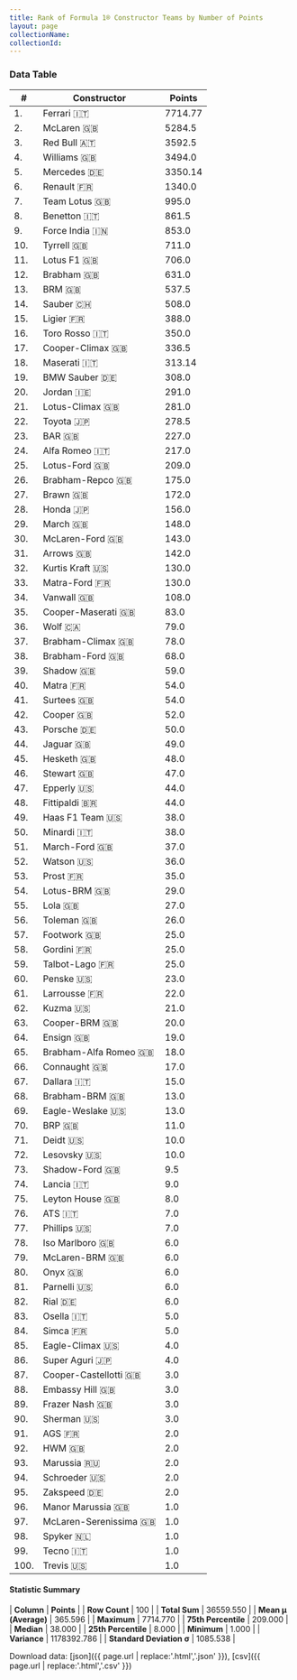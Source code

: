 ```yaml
---
title: Rank of Formula 1® Constructor Teams by Number of Points
layout: page
collectionName: 
collectionId: 
---
```




<canvas id="chart" width="400" height="180"></canvas>
<script>
var data = {
    "datasets": [
        {
            "backgroundColor": [
                "EB212E",
                "FCA13B",
                "121D32",
                "EAE4ED",
                "18A19B",
                "FDE139",
                "09630C",
                "73C2FB",
                "F6AFC1",
                "274B72",
                "F6CA46",
                "243F73",
                "144D44",
                "0736A5",
                "0F5DBB",
                "2039C3",
                "273027",
                "C0BEC3",
                "20359D",
                "FFFF01",
                "025839",
                "D70028",
                "FFFFFF",
                "B21827",
                "025839",
                "243F73",
                "E2F833",
                "FFFFFF",
                "E53524",
                "AAAAAA",
                "FFA500",
                "D33949",
                "3FB2B3",
                "336667",
                "1A2446",
                "A3805E",
                "243F73",
                "07316F",
                "FA9B27",
                "888888",
                "888888",
                "273027",
                "DDDDDD",
                "095921",
                "FFFFFF",
                "FFFFFF",
                "DBC75F",
                "888888",
                "CF0F18",
                "1B1D1D",
                "888888",
                "FC8881",
                "0D1773",
                "457439",
                "888888",
                "888888",
                "888888",
                "888888",
                "888888",
                "2077C9",
                "888888",
                "C4333B",
                "888888",
                "888888",
                "888888",
                "888888",
                "888888",
                "888888",
                "1A284B",
                "888888",
                "888888",
                "888888",
                "888888",
                "888888",
                "888888",
                "888888",
                "888888",
                "888888",
                "888888",
                "888888",
                "888888",
                "888888",
                "888888",
                "888888",
                "888888",
                "E30010",
                "888888",
                "888888",
                "888888",
                "888888",
                "888888",
                "888888",
                "5E0A16",
                "888888",
                "888888",
                "5E0A16",
                "888888",
                "FFA500",
                "888888",
                "888888"
            ],
            "borderColor": [
                "16191A",
                "0D1D20",
                "FDCC2F",
                "082957",
                "D7D7D5",
                "424B52",
                "444444",
                "444444",
                "C81625",
                "444444",
                "444444",
                "444444",
                "444444",
                "A17A5D",
                "444444",
                "FC181D",
                "444444",
                "444444",
                "444444",
                "444444",
                "444444",
                "444444",
                "444444",
                "444444",
                "444444",
                "444444",
                "444444",
                "444444",
                "444444",
                "444444",
                "444444",
                "444444",
                "444444",
                "444444",
                "444444",
                "444444",
                "444444",
                "444444",
                "444444",
                "444444",
                "444444",
                "444444",
                "444444",
                "444444",
                "444444",
                "444444",
                "444444",
                "444444",
                "4D4E52",
                "444444",
                "444444",
                "444444",
                "444444",
                "444444",
                "444444",
                "444444",
                "444444",
                "444444",
                "444444",
                "444444",
                "444444",
                "444444",
                "444444",
                "444444",
                "444444",
                "444444",
                "444444",
                "444444",
                "444444",
                "444444",
                "444444",
                "444444",
                "444444",
                "444444",
                "444444",
                "444444",
                "444444",
                "444444",
                "444444",
                "444444",
                "444444",
                "444444",
                "444444",
                "444444",
                "444444",
                "444444",
                "444444",
                "444444",
                "444444",
                "444444",
                "444444",
                "444444",
                "444444",
                "444444",
                "444444",
                "444444",
                "444444",
                "444444",
                "444444",
                "444444"
            ],
            "borderWidth": 1,
            "data": [
                7714.77,
                5284.5,
                3592.5,
                3494.0,
                3350.14,
                1340.0,
                995.0,
                861.5,
                853.0,
                711.0,
                706.0,
                631.0,
                537.5,
                508.0,
                388.0,
                350.0,
                336.5,
                313.14,
                308.0,
                291.0,
                281.0,
                278.5,
                227.0,
                217.0,
                209.0,
                175.0,
                172.0,
                156.0,
                148.0,
                143.0,
                142.0,
                130.0,
                130.0,
                108.0,
                83.0,
                79.0,
                78.0,
                68.0,
                59.0,
                54.0,
                54.0,
                52.0,
                50.0,
                49.0,
                48.0,
                47.0,
                44.0,
                44.0,
                38.0,
                38.0,
                37.0,
                36.0,
                35.0,
                29.0,
                27.0,
                26.0,
                25.0,
                25.0,
                25.0,
                23.0,
                22.0,
                21.0,
                20.0,
                19.0,
                18.0,
                17.0,
                15.0,
                13.0,
                13.0,
                11.0,
                10.0,
                10.0,
                9.5,
                9.0,
                8.0,
                7.0,
                7.0,
                6.0,
                6.0,
                6.0,
                6.0,
                6.0,
                5.0,
                5.0,
                4.0,
                4.0,
                3.0,
                3.0,
                3.0,
                3.0,
                2.0,
                2.0,
                2.0,
                2.0,
                2.0,
                1.0,
                1.0,
                1.0,
                1.0,
                1.0
            ],
            "label": "Points"
        }
    ],
    "labels": [
        "Ferrari",
        "McLaren",
        "Red Bull",
        "Williams",
        "Mercedes",
        "Renault",
        "Team Lotus",
        "Benetton",
        "Force India",
        "Tyrrell",
        "Lotus F1",
        "Brabham",
        "BRM",
        "Sauber",
        "Ligier",
        "Toro Rosso",
        "Cooper-Climax",
        "Maserati",
        "BMW Sauber",
        "Jordan",
        "Lotus-Climax",
        "Toyota",
        "BAR",
        "Alfa Romeo",
        "Lotus-Ford",
        "Brabham-Repco",
        "Brawn",
        "Honda",
        "March",
        "McLaren-Ford",
        "Arrows",
        "Kurtis Kraft",
        "Matra-Ford",
        "Vanwall",
        "Cooper-Maserati",
        "Wolf",
        "Brabham-Climax",
        "Brabham-Ford",
        "Shadow",
        "Matra",
        "Surtees",
        "Cooper",
        "Porsche",
        "Jaguar",
        "Hesketh",
        "Stewart",
        "Epperly",
        "Fittipaldi",
        "Haas F1 Team",
        "Minardi",
        "March-Ford",
        "Watson",
        "Prost",
        "Lotus-BRM",
        "Lola",
        "Toleman",
        "Footwork",
        "Gordini",
        "Talbot-Lago",
        "Penske",
        "Larrousse",
        "Kuzma",
        "Cooper-BRM",
        "Ensign",
        "Brabham-Alfa Romeo",
        "Connaught",
        "Dallara",
        "Brabham-BRM",
        "Eagle-Weslake",
        "BRP",
        "Deidt",
        "Lesovsky",
        "Shadow-Ford",
        "Lancia",
        "Leyton House",
        "ATS",
        "Phillips",
        "Iso Marlboro",
        "McLaren-BRM",
        "Onyx",
        "Parnelli",
        "Rial",
        "Osella",
        "Simca",
        "Eagle-Climax",
        "Super Aguri",
        "Cooper-Castellotti",
        "Embassy Hill",
        "Frazer Nash",
        "Sherman",
        "AGS",
        "HWM",
        "Marussia",
        "Schroeder",
        "Zakspeed",
        "Manor Marussia",
        "McLaren-Serenissima",
        "Spyker",
        "Tecno",
        "Trevis"
    ]
};
var options = {
  legend: {
    display: false
  },
  scales: {
    xAxes: [{
      ticks: {
        beginAtZero: true,
        maxRotation: 180,
        display: window.innerWidth > 800
      }
    }],
    yAxes: [{
      ticks: {
        beginAtZero: true
      }
    }]
  },
  onResize: function(chart, size) {
    chart.options.scales.xAxes[0].ticks.display = size.width > 800;
  }
};
var chart = new Chart("chart", {
    data: data,
    type: 'bar',
    options: options
});
</script>



### Data Table

| # | Constructor | Points |
|--|--|--|
| 1. | Ferrari 🇮🇹 | 7714.77 |
| 2. | McLaren 🇬🇧 | 5284.5 |
| 3. | Red Bull 🇦🇹 | 3592.5 |
| 4. | Williams 🇬🇧 | 3494.0 |
| 5. | Mercedes 🇩🇪 | 3350.14 |
| 6. | Renault 🇫🇷 | 1340.0 |
| 7. | Team Lotus 🇬🇧 | 995.0 |
| 8. | Benetton 🇮🇹 | 861.5 |
| 9. | Force India 🇮🇳 | 853.0 |
| 10. | Tyrrell 🇬🇧 | 711.0 |
| 11. | Lotus F1 🇬🇧 | 706.0 |
| 12. | Brabham 🇬🇧 | 631.0 |
| 13. | BRM 🇬🇧 | 537.5 |
| 14. | Sauber 🇨🇭 | 508.0 |
| 15. | Ligier 🇫🇷 | 388.0 |
| 16. | Toro Rosso 🇮🇹 | 350.0 |
| 17. | Cooper-Climax 🇬🇧 | 336.5 |
| 18. | Maserati 🇮🇹 | 313.14 |
| 19. | BMW Sauber 🇩🇪 | 308.0 |
| 20. | Jordan 🇮🇪 | 291.0 |
| 21. | Lotus-Climax 🇬🇧 | 281.0 |
| 22. | Toyota 🇯🇵 | 278.5 |
| 23. | BAR 🇬🇧 | 227.0 |
| 24. | Alfa Romeo 🇮🇹 | 217.0 |
| 25. | Lotus-Ford 🇬🇧 | 209.0 |
| 26. | Brabham-Repco 🇬🇧 | 175.0 |
| 27. | Brawn 🇬🇧 | 172.0 |
| 28. | Honda 🇯🇵 | 156.0 |
| 29. | March 🇬🇧 | 148.0 |
| 30. | McLaren-Ford 🇬🇧 | 143.0 |
| 31. | Arrows 🇬🇧 | 142.0 |
| 32. | Kurtis Kraft 🇺🇸 | 130.0 |
| 33. | Matra-Ford 🇫🇷 | 130.0 |
| 34. | Vanwall 🇬🇧 | 108.0 |
| 35. | Cooper-Maserati 🇬🇧 | 83.0 |
| 36. | Wolf 🇨🇦 | 79.0 |
| 37. | Brabham-Climax 🇬🇧 | 78.0 |
| 38. | Brabham-Ford 🇬🇧 | 68.0 |
| 39. | Shadow 🇬🇧 | 59.0 |
| 40. | Matra 🇫🇷 | 54.0 |
| 41. | Surtees 🇬🇧 | 54.0 |
| 42. | Cooper 🇬🇧 | 52.0 |
| 43. | Porsche 🇩🇪 | 50.0 |
| 44. | Jaguar 🇬🇧 | 49.0 |
| 45. | Hesketh 🇬🇧 | 48.0 |
| 46. | Stewart 🇬🇧 | 47.0 |
| 47. | Epperly 🇺🇸 | 44.0 |
| 48. | Fittipaldi 🇧🇷 | 44.0 |
| 49. | Haas F1 Team 🇺🇸 | 38.0 |
| 50. | Minardi 🇮🇹 | 38.0 |
| 51. | March-Ford 🇬🇧 | 37.0 |
| 52. | Watson 🇺🇸 | 36.0 |
| 53. | Prost 🇫🇷 | 35.0 |
| 54. | Lotus-BRM 🇬🇧 | 29.0 |
| 55. | Lola 🇬🇧 | 27.0 |
| 56. | Toleman 🇬🇧 | 26.0 |
| 57. | Footwork 🇬🇧 | 25.0 |
| 58. | Gordini 🇫🇷 | 25.0 |
| 59. | Talbot-Lago 🇫🇷 | 25.0 |
| 60. | Penske 🇺🇸 | 23.0 |
| 61. | Larrousse 🇫🇷 | 22.0 |
| 62. | Kuzma 🇺🇸 | 21.0 |
| 63. | Cooper-BRM 🇬🇧 | 20.0 |
| 64. | Ensign 🇬🇧 | 19.0 |
| 65. | Brabham-Alfa Romeo 🇬🇧 | 18.0 |
| 66. | Connaught 🇬🇧 | 17.0 |
| 67. | Dallara 🇮🇹 | 15.0 |
| 68. | Brabham-BRM 🇬🇧 | 13.0 |
| 69. | Eagle-Weslake 🇺🇸 | 13.0 |
| 70. | BRP 🇬🇧 | 11.0 |
| 71. | Deidt 🇺🇸 | 10.0 |
| 72. | Lesovsky 🇺🇸 | 10.0 |
| 73. | Shadow-Ford 🇬🇧 | 9.5 |
| 74. | Lancia 🇮🇹 | 9.0 |
| 75. | Leyton House 🇬🇧 | 8.0 |
| 76. | ATS 🇮🇹 | 7.0 |
| 77. | Phillips 🇺🇸 | 7.0 |
| 78. | Iso Marlboro 🇬🇧 | 6.0 |
| 79. | McLaren-BRM 🇬🇧 | 6.0 |
| 80. | Onyx 🇬🇧 | 6.0 |
| 81. | Parnelli 🇺🇸 | 6.0 |
| 82. | Rial 🇩🇪 | 6.0 |
| 83. | Osella 🇮🇹 | 5.0 |
| 84. | Simca 🇫🇷 | 5.0 |
| 85. | Eagle-Climax 🇺🇸 | 4.0 |
| 86. | Super Aguri 🇯🇵 | 4.0 |
| 87. | Cooper-Castellotti 🇬🇧 | 3.0 |
| 88. | Embassy Hill 🇬🇧 | 3.0 |
| 89. | Frazer Nash 🇬🇧 | 3.0 |
| 90. | Sherman 🇺🇸 | 3.0 |
| 91. | AGS 🇫🇷 | 2.0 |
| 92. | HWM 🇬🇧 | 2.0 |
| 93. | Marussia 🇷🇺 | 2.0 |
| 94. | Schroeder 🇺🇸 | 2.0 |
| 95. | Zakspeed 🇩🇪 | 2.0 |
| 96. | Manor Marussia 🇬🇧 | 1.0 |
| 97. | McLaren-Serenissima 🇬🇧 | 1.0 |
| 98. | Spyker 🇳🇱 | 1.0 |
| 99. | Tecno 🇮🇹 | 1.0 |
| 100. | Trevis 🇺🇸 | 1.0 |

#### Statistic Summary

| **Column** | **Points** |
| **Row Count** | 100 |
| **Total Sum** | 36559.550 |
| **Mean μ (Average)** | 365.596 |
| **Maximum** | 7714.770 |
| **75th Percentile** | 209.000 |
| **Median** | 38.000 |
| **25th Percentile** | 8.000 |
| **Minimum** | 1.000 |
| **Variance** | 1178392.786 |
| **Standard Deviation σ** | 1085.538 |

Download data: [json]({{ page.url | replace:'.html','.json' }}), [csv]({{ page.url | replace:'.html','.csv' }})
